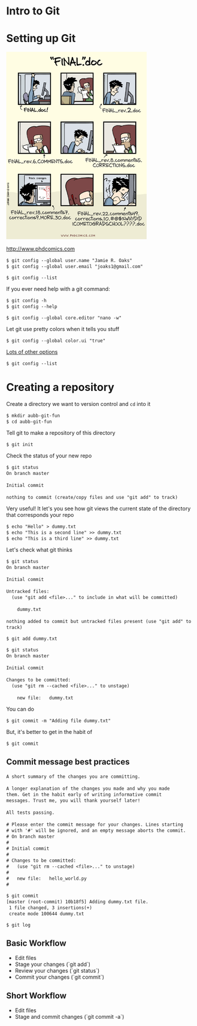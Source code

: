 # Intro to Git



# Setting up Git


<a href="http://www.phdcomics.com"><img src="images/phd101212s.png" alt="Piled Higher and Deeper by Jorge Cham, http://www.phdcomics.com/comics/archive_print.php?comicid=1531" style="max-height: 500px;" /></a>

<http://www.phdcomics.com>


```
$ git config --global user.name "Jamie R. Oaks"
$ git config --global user.email "joaks1@gmail.com"
```


```
$ git config --list
```


If you ever need help with a git command:

```
$ git config -h
$ git config --help
```


```
$ git config --global core.editor "nano -w"
```


Let git use pretty colors when it tells you stuff

```
$ git config --global color.ui "true"
```

[Lots of other options](http://swcarpentry.github.io/git-novice/02-setup/)


```
$ git config --list
```



# Creating a repository


Create a directory we want to version control and `cd` into it

```
$ mkdir aubb-git-fun
$ cd aubb-git-fun
```

Tell git to make a repository of this directory

```
$ git init
```


Check the status of your new repo

```
$ git status
On branch master

Initial commit

nothing to commit (create/copy files and use "git add" to track)
```

Very useful! It let's you see how git views the current state of the directory
that corresponds your repo


```
$ echo "Hello" > dummy.txt
$ echo "This is a second line" >> dummy.txt
$ echo "This is a third line" >> dummy.txt
```


Let's check what git thinks

```
$ git status
On branch master

Initial commit

Untracked files:
  (use "git add <file>..." to include in what will be committed)

	dummy.txt

nothing added to commit but untracked files present (use "git add" to track)
```


```
$ git add dummy.txt
```

```
$ git status
On branch master

Initial commit

Changes to be committed:
  (use "git rm --cached <file>..." to unstage)

	new file:   dummy.txt
```


You can do 

```
$ git commit -m "Adding file dummy.txt"
```

But, it's better to get in the habit of

```
$ git commit
```


## Commit message best practices

```
A short summary of the changes you are committing.

A longer explanation of the changes you made and why you made
them. Get in the habit early of writing informative commit
messages. Trust me, you will thank yourself later!

All tests passing.

# Please enter the commit message for your changes. Lines starting
# with '#' will be ignored, and an empty message aborts the commit.
# On branch master
#
# Initial commit
#
# Changes to be committed:
#   (use "git rm --cached <file>..." to unstage)
#
#	new file:   hello_world.py
#
```


```
$ git commit
[master (root-commit) 10b18f5] Adding dummy.txt file.
 1 file changed, 3 insertions(+)
 create mode 100644 dummy.txt
```


```
$ git log
```



## Basic Workflow

<ul>
	<li class="fragment fade-up">Edit files</li>
	<li class="fragment fade-up">Stage your changes (`git add`)</li>
	<li class="fragment fade-up">Review your changes (`git status`)</li>
	<li class="fragment fade-up">Commit your changes (`git commit`)</li>
</ul>


## Short Workflow

<ul class="fragment fade-up">
	<li>Edit files</li>
	<li>Stage and commit changes (`git commit -a`)</li>
</ul>

